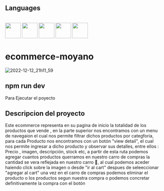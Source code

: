 

## Languages


<link rel="stylesheet" href="devicon.min.css">

<div "style=inline_block"><br>


 <img width="50px" height="50px" src="https://cdn.jsdelivr.net/gh/devicons/devicon/icons/html5/html5-original-wordmark.svg" />
 <img width="50px" height="50px" src="https://cdn.jsdelivr.net/gh/devicons/devicon/icons/css3/css3-original-wordmark.svg" />
 <img width="50px" height="50px" src="https://cdn.jsdelivr.net/gh/devicons/devicon/icons/bootstrap/bootstrap-original-wordmark.svg" />        
 <img width="50px" height="50px" src="https://cdn.jsdelivr.net/gh/devicons/devicon/icons/javascript/javascript-original.svg" />
 <img width="50px" height="50px" src="https://cdn.jsdelivr.net/gh/devicons/devicon/icons/react/react-original.svg" />

</div>

# ecommerce-moyano

![2022-12-12_21h11_59](https://user-images.githubusercontent.com/64481454/207191130-93911beb-5386-4277-a25e-3ec2545949d6.gif)

## npm run dev
<p>Para Ejecutar el poyecto</p>

## Descripcion del proyecto
<p>Este ecommerce representa en su pagina de inicio la totalidad de los productos que vende , en la parte superior nos  encontramos con un menu de navegaion el cual nos permite filtrar dichos productos por categforia, para cada Producto nos encontramos con un botón "view detail", el cual nos permite ingresar a dicho producto y observar sus detalles, entre ellos : Precio , imagen, descripción, stock etc, a partir de esta ruta podemos agregar cuantos productos querramos en nuestro carro de compras la cantidad se vera reflejada en nuestro carro 🛒, al cual podemos aceder haiendo click sobre la imagen o desde "ir al cart" despues de seleeccionar "agregar al cart" una vez en el carro de compras podemos eliminar el producto o los productos segun nuestra compra o podemos concretar definitivamente la compra con el botón  </p>




